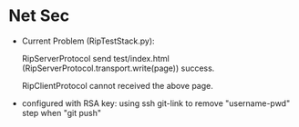 # Net Sec

+ Current Problem (RipTestStack.py):

    RipServerProtocol send test/index.html (RipServerProtocol.transport.write(page)) success.

    RipClientProtocol cannot received the above page.

+ configured with RSA key: using ssh git-link to remove "username-pwd" step when "git push"
